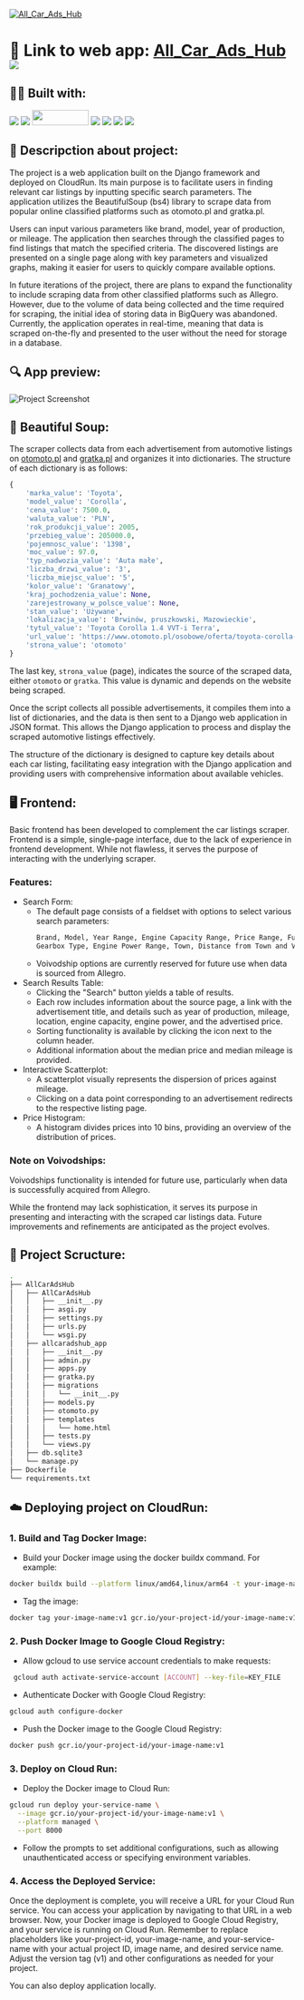 [![All_Car_Ads_Hub](https://i.postimg.cc/BvFSbYRn/All-Car-Ads-Hub-2.png)](https://carads-wkpgtdbwmq-lm.a.run.app)


# 🔗 Link to web app: [All_Car_Ads_Hub](https://carads-wkpgtdbwmq-lm.a.run.app) <img src="https://img.shields.io/badge/version-1.0-green" />

## 👨‍💻 Built with:

<img src="https://img.shields.io/badge/Python-3776AB?style=for-the-badge&logo=python&logoColor=white" />  <img src="https://img.shields.io/badge/Docker-2CA5E0?style=for-the-badge&logo=docker&logoColor=white"/>  <img src="https://sysdig.com/wp-content/uploads/google-cloud-run.png" width="100" height="27,5" /> <img src="https://img.shields.io/badge/Pandas-2C2D72?style=for-the-badge&logo=pandas&logoColor=white" />  <img src="https://img.shields.io/badge/HTML-239120?style=for-the-badge&logo=html5&logoColor=white" /> <img src="https://img.shields.io/badge/JavaScript-F7DF1E?style=for-the-badge&logo=javascript&logoColor=black" /> <img src="https://img.shields.io/badge/Django-092E20?style=for-the-badge&logo=django&logoColor=white" />

## 📖 Descripction about project:

The project is a web application built on the Django framework and deployed on CloudRun. Its main purpose is to facilitate users in finding relevant car listings by inputting specific search parameters. The application utilizes the BeautifulSoup (bs4) library to scrape data from popular online classified platforms such as otomoto.pl and gratka.pl.

Users can input various parameters like brand, model, year of production, or mileage. The application then searches through the classified pages to find listings that match the specified criteria. The discovered listings are presented on a single page along with key parameters and visualized graphs, making it easier for users to quickly compare available options.

In future iterations of the project, there are plans to expand the functionality to include scraping data from other classified platforms such as Allegro. However, due to the volume of data being collected and the time required for scraping, the initial idea of storing data in BigQuery was abandoned. Currently, the application operates in real-time, meaning that data is scraped on-the-fly and presented to the user without the need for storage in a database.

## 🔍 App preview:

![Project Screenshot](/All_Car_Ads_Hub.gif)

## 🔪 Beautiful Soup:

The scraper collects data from each advertisement from automotive listings on [otomoto.pl](https://www.otomoto.pl) and [gratka.pl](https://gratka.pl) and organizes it into dictionaries. The structure of each dictionary is as follows:

```python
{
    'marka_value': 'Toyota',
    'model_value': 'Corolla',
    'cena_value': 7500.0,
    'waluta_value': 'PLN',
    'rok_produkcji_value': 2005,
    'przebieg_value': 205000.0,
    'pojemnosc_value': '1398',
    'moc_value': 97.0,
    'typ_nadwozia_value': 'Auta małe',
    'liczba_drzwi_value': '3',
    'liczba_miejsc_value': '5',
    'kolor_value': 'Granatowy',
    'kraj_pochodzenia_value': None,
    'zarejestrowany_w_polsce_value': None,
    'stan_value': 'Używane',
    'lokalizacja_value': 'Brwinów, pruszkowski, Mazowieckie',
    'tytul_value': 'Toyota Corolla 1.4 VVT-i Terra',
    'url_value': 'https://www.otomoto.pl/osobowe/oferta/toyota-corolla-toyota-corolla-2005-1-4-ID6G3GIP.html',
    'strona_value': 'otomoto'
}
```
The last key, `strona_value` (page), indicates the source of the scraped data, either `otomoto` or `gratka`. This value is dynamic and depends on the website being scraped.

Once the script collects all possible advertisements, it compiles them into a list of dictionaries, and the data is then sent to a Django web application in JSON format. This allows the Django application to process and display the scraped automotive listings effectively.

The structure of the dictionary is designed to capture key details about each car listing, facilitating easy integration with the Django application and providing users with comprehensive information about available vehicles.

## 🖥️ Frontend:

Basic frontend has been developed to complement the car listings scraper. Frontend is a simple, single-page interface, due to the lack of experience in frontend development. While not flawless, it serves the purpose of interacting with the underlying scraper.

### Features:
* Search Form:
  * The default page consists of a fieldset with options to select various search parameters:
    ```bash
    Brand, Model, Year Range, Engine Capacity Range, Price Range, Fuel Type, Mileage Range,
    Gearbox Type, Engine Power Range, Town, Distance from Town and Voivodship.
    ```
  * Voivodship options are currently reserved for future use when data is sourced from Allegro.
* Search Results Table:
  * Clicking the "Search" button yields a table of results.
  * Each row includes information about the source page, a link with the advertisement title, and details such as year of production, mileage, location, engine capacity, engine power, and the advertised price.
  * Sorting functionality is available by clicking the icon next to the column header.
  * Additional information about the median price and median mileage is provided.
* Interactive Scatterplot:
  * A scatterplot visually represents the dispersion of prices against mileage.
  * Clicking on a data point corresponding to an advertisement redirects to the respective listing page.
* Price Histogram:
  * A histogram divides prices into 10 bins, providing an overview of the distribution of prices.
### Note on Voivodships:
Voivodships functionality is intended for future use, particularly when data is successfully acquired from Allegro.

While the frontend may lack sophistication, it serves its purpose in presenting and interacting with the scraped car listings data. Future improvements and refinements are anticipated as the project evolves.

## 🌳 Project Scructure: 
```bash
.
├── AllCarAdsHub
│   ├── AllCarAdsHub
│   │   ├── __init__.py
│   │   ├── asgi.py
│   │   ├── settings.py
│   │   ├── urls.py
│   │   └── wsgi.py
│   ├── allcaradshub_app
│   │   ├── __init__.py
│   │   ├── admin.py
│   │   ├── apps.py
│   │   ├── gratka.py
│   │   ├── migrations
│   │   │   └── __init__.py
│   │   ├── models.py
│   │   ├── otomoto.py
│   │   ├── templates
│   │   │   └── home.html
│   │   ├── tests.py
│   │   └── views.py
│   ├── db.sqlite3
│   └── manage.py
├── Dockerfile
└── requirements.txt

```

## ☁️ Deploying project on CloudRun:

### 1. Build and Tag Docker Image:
* Build your Docker image using the docker buildx command. For example:
```bash
docker buildx build --platform linux/amd64,linux/arm64 -t your-image-name:v1 .
```
* Tag the image:
```bash
docker tag your-image-name:v1 gcr.io/your-project-id/your-image-name:v1
```
### 2. Push Docker Image to Google Cloud Registry:
* Allow gcloud to use service account credentials to make requests:
```bash
 gcloud auth activate-service-account [ACCOUNT] --key-file=KEY_FILE
```
* Authenticate Docker with Google Cloud Registry:
```bash
gcloud auth configure-docker
```
* Push the Docker image to the Google Cloud Registry:
```bash
docker push gcr.io/your-project-id/your-image-name:v1
```
### 3. Deploy on Cloud Run:
* Deploy the Docker image to Cloud Run:
```bash
gcloud run deploy your-service-name \
  --image gcr.io/your-project-id/your-image-name:v1 \
  --platform managed \
  --port 8000
```
* Follow the prompts to set additional configurations, such as allowing unauthenticated access or specifying environment variables.
### 4. Access the Deployed Service:
Once the deployment is complete, you will receive a URL for your Cloud Run service. You can access your application by navigating to that URL in a web browser.
Now, your Docker image is deployed to Google Cloud Registry, and your service is running on Cloud Run. Remember to replace placeholders like your-project-id, your-image-name, and your-service-name with your actual project ID, image name, and desired service name. Adjust the version tag (v1) and other configurations as needed for your project.

You can also deploy application locally.
